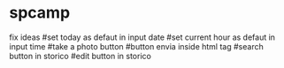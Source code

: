 # spcamp



fix ideas
#set today as defaut in input date
#set current hour as defaut in input time
#take a photo button
#button envia inside html tag 
#search button in storico
#edit button in storico

